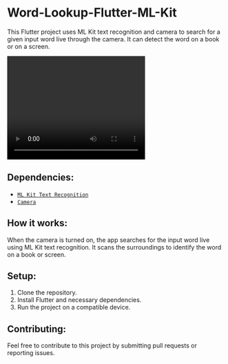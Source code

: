 
<!DOCTYPE html>
<body>

<h1>Word-Lookup-Flutter-ML-Kit
</h1>

<p>This Flutter project uses ML Kit text recognition and camera to search for a given input word live through the camera. It can detect the word on a book or on a screen.</p>

<video width="320" height="240" controls>
  <source src="sample.mp4" type="video/mp4">
  Your browser does not support the video.
</video>


<h2>Dependencies:</h2>
<ul>
    <li><a href="https://pub.dev/packages/google_mlkit_text_recognition/"><code>ML Kit Text Recognition</code></a></li>
    <li><a href="https://pub.dev/packages/camera"><code>Camera</code></a></li>
</ul>

<h2>How it works:</h2>
<p>When the camera is turned on, the app searches for the input word live using ML Kit text recognition. It scans the surroundings to identify the word on a book or screen.</p>

<h2>Setup:</h2>
<ol>
    <li>Clone the repository.</li>
    <li>Install Flutter and necessary dependencies.</li>
    <li>Run the project on a compatible device.</li>
</ol>

<h2>Contributing:</h2>
<p>Feel free to contribute to this project by submitting pull requests or reporting issues.</p>

</body>
</html>

